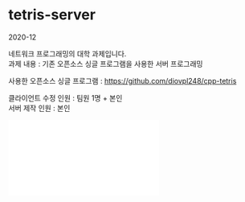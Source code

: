 # tetris-server   
   
2020-12   
   
네트워크 프로그래밍의 대학 과제입니다.   
과제 내용 : 기존 오픈소스 싱글 프로그램을 사용한 서버 프로그래밍   
   
사용한 오픈소스 싱글 프로그램 : https://github.com/diovpl248/cpp-tetris    
    
클라이언트 수정 인원 : 팀원 1명 + 본인    
서버 제작 인원 : 본인    
    
![네트워크_프로그래밍_a4_1_페이지](./네트워크_프로그래밍_a4_1_페이지.pdf)    
    
